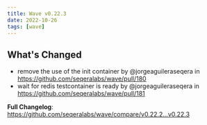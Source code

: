 ```yaml
---
title: Wave v0.22.3
date: 2022-10-26
tags: [wave]
---
```


## What's Changed
* remove the use of the init container by @jorgeaguileraseqera in https://github.com/seqeralabs/wave/pull/180
* wait for redis testcontainer is ready by @jorgeaguileraseqera in https://github.com/seqeralabs/wave/pull/181


**Full Changelog**: https://github.com/seqeralabs/wave/compare/v0.22.2...v0.22.3
